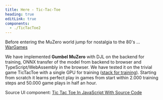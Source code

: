 ```yaml
---
title: Here - Tic-Tac-Toe
heading: true
editLink: true
components:
  - ./TicTacToe2
---
```


Before entering the MuZero world jump for nostalgia to the 80's ... [WarGames](https://www.youtube.com/watch?v=F7qOV8xonfY)

We have implemented **Gumbel MuZero** with DJL on the backend for training, ONNX transfer of the model from backend to browser and TypeScript/WebAssembly in the browser. We have tested it on the trivial game TicTacToe
with a single GPU for training ([stack for training](muzero/here/How#stack-used-here-for-training)). Starting from scratch it learns perfect play in games from start within 2.000 training steps and 50.000 game plays in half an hour.

<ticTacToe2 title="Game Tic-Tac-Toe"   />

Source UI component: [Tic Tac Toe In JavaScript With Source Code](https://code-projects.org/tic-tac-toe-in-javascript-with-source-code/)


